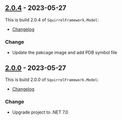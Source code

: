 ## [2.0.4](https://github.com/imnista/SquirrelFramework.Model/tree/2.0.4) - 2023-05-27

This is build 2.0.4 of `SquirrelFramework.Model`:

* [Changelog](https://github.com/imnista/SquirrelFramework.Model/blob/2.0.4/CHANGELOG.md)

### Change

* Update the pakcage image and add PDB symbol file


## [2.0.0](https://github.com/imnista/SquirrelFramework.Model/tree/2.0.0) - 2023-05-27

This is build 2.0.0 of `SquirrelFramework.Model`:

* [Changelog](https://github.com/imnista/SquirrelFramework.Model/blob/2.0.0/CHANGELOG.md)

### Change

* Upgrade project to .NET 7.0